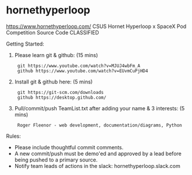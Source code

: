 # hornethyperloop 
https://www.hornethyperloop.com/
CSUS Hornet Hyperloop x SpaceX Pod Competition Source Code CLASSIFIED

Getting Started:

1) Please learn git & github: (15 mins) 
    
        git https://www.youtube.com/watch?v=MJUJ4wbFm_A
        github https://www.youtube.com/watch?v=EUvmCuPjHD4
    
2) Install git & github here: (5 mins)
    
        git https://git-scm.com/downloads
        github https://desktop.github.com/

3) Pull/commit/push TeamList.txt after adding your name & 3 interests: (5 mins)

        Roger Fleenor - web development, documentation/diagrams, Python
    
Rules:

- Please include thoughtful commit comments.
- A new commit/push must be demo'ed and approved by a lead before being pushed to a primary source.
- Notify team leads of actions in the slack: hornethyperloop.slack.com

